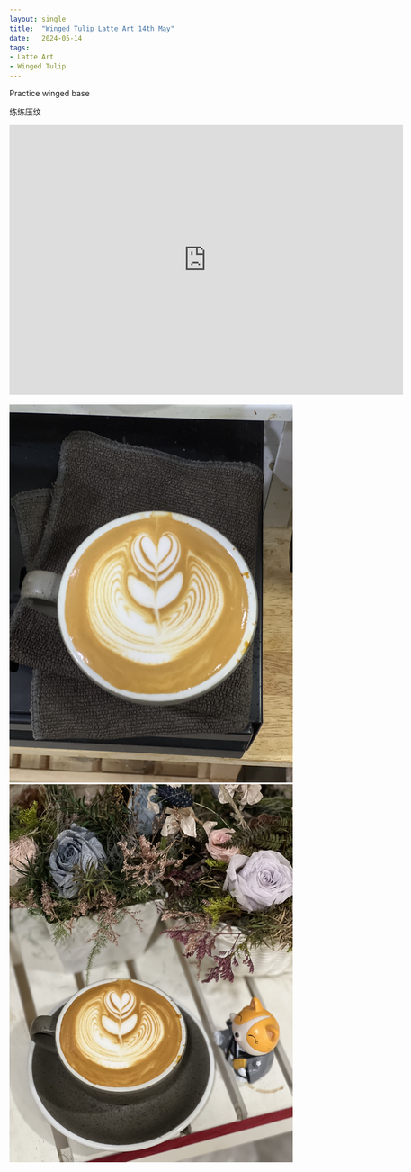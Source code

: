 ```yaml
---
layout: single
title:  "Winged Tulip Latte Art 14th May"
date:   2024-05-14
tags:
- Latte Art
- Winged Tulip
---
```



Practice winged base

练练压纹



<div class="embed-container">
  <iframe
      src="https://www.youtube.com/embed/Vh3lsHuV-1o"
      width="700"
      height="480"
      frameborder="0"
      allowfullscreen="true">
  </iframe>
</div>


![](/assets/img/2024/05/14/IMG_6703.jpg)
![](/assets/img/2024/05/14/IMG_6706.jpg)

